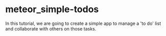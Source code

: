 # meteor_simple-todos
In this tutorial, we are going to create a simple app to manage a 'to do' list and collaborate with others on those tasks.
